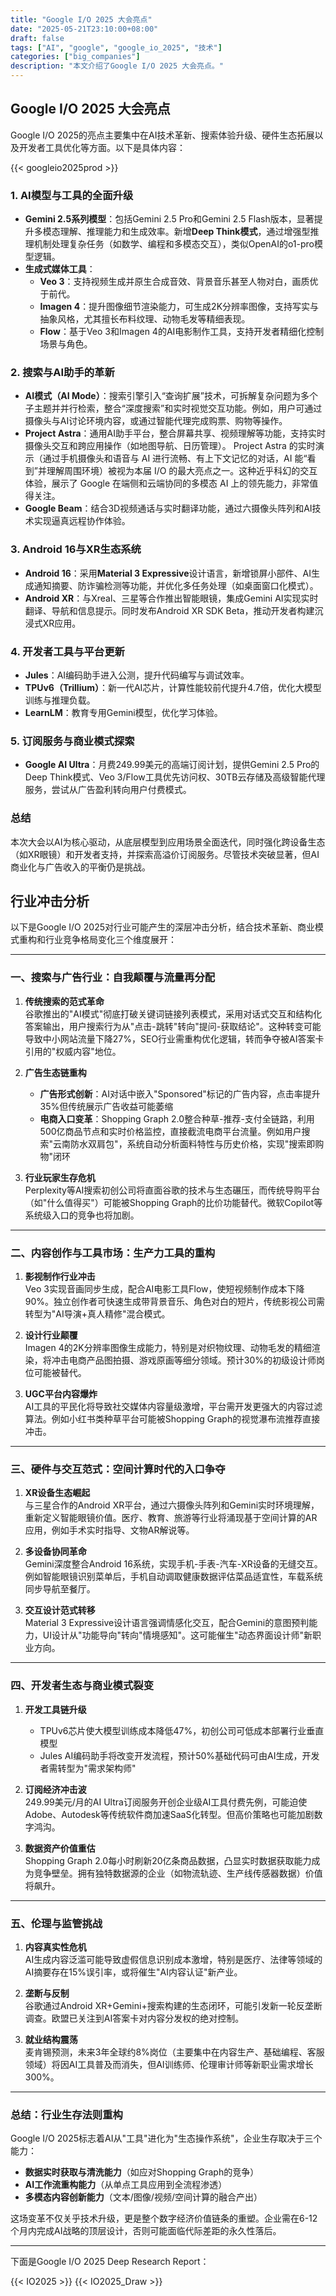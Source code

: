 ```yaml
---
title: "Google I/O 2025 大会亮点"
date: "2025-05-21T23:10:00+08:00"
draft: false
tags: ["AI", "google", "google_io_2025", "技术"]
categories: ["big_companies"]
description: "本文介绍了Google I/O 2025 大会亮点。"
---
```


## Google I/O 2025 大会亮点

Google I/O 2025的亮点主要集中在AI技术革新、搜索体验升级、硬件生态拓展以及开发者工具优化等方面。以下是具体内容：

{{< googleio2025prod >}}

### 1. **AI模型与工具的全面升级**

- **Gemini 2.5系列模型**：包括Gemini 2.5 Pro和Gemini 2.5 Flash版本，显著提升多模态理解、推理能力和生成效率。新增**Deep Think模式**，通过增强型推理机制处理复杂任务（如数学、编程和多模态交互），类似OpenAI的o1-pro模型逻辑。
- **生成式媒体工具**：
  - **Veo 3**：支持视频生成并原生合成音效、背景音乐甚至人物对白，画质优于前代。
  - **Imagen 4**：提升图像细节渲染能力，可生成2K分辨率图像，支持写实与抽象风格，尤其擅长布料纹理、动物毛发等精细表现。
  - **Flow**：基于Veo 3和Imagen 4的AI电影制作工具，支持开发者精细化控制场景与角色。

### 2. **搜索与AI助手的革新**

- **AI模式（AI Mode）**：搜索引擎引入“查询扩展”技术，可拆解复杂问题为多个子主题并并行检索，整合“深度搜索”和实时视觉交互功能。例如，用户可通过摄像头与AI讨论环境内容，或通过智能代理完成购票、购物等操作。
- **Project Astra**：通用AI助手平台，整合屏幕共享、视频理解等功能，支持实时摄像头交互和跨应用操作（如地图导航、日历管理）。 Project Astra 的实时演示（通过手机摄像头和语音与 AI 进行流畅、有上下文记忆的对话，AI 能“看到”并理解周围环境）被视为本届 I/O 的最大亮点之一。这种近乎科幻的交互体验，展示了 Google 在端侧和云端协同的多模态 AI 上的领先能力，非常值得关注。
- **Google Beam**：结合3D视频通话与实时翻译功能，通过六摄像头阵列和AI技术实现逼真远程协作体验。

### 3. **Android 16与XR生态系统**

- **Android 16**：采用**Material 3 Expressive**设计语言，新增锁屏小部件、AI生成通知摘要、防诈骗检测等功能，并优化多任务处理（如桌面窗口化模式）。
- **Android XR**：与Xreal、三星等合作推出智能眼镜，集成Gemini AI实现实时翻译、导航和信息提示。同时发布Android XR SDK Beta，推动开发者构建沉浸式XR应用。

### 4. **开发者工具与平台更新**

- **Jules**：AI编码助手进入公测，提升代码编写与调试效率。
- **TPUv6（Trillium）**：新一代AI芯片，计算性能较前代提升4.7倍，优化大模型训练与推理负载。
- **LearnLM**：教育专用Gemini模型，优化学习体验。

### 5. **订阅服务与商业模式探索**

- **Google AI Ultra**：月费249.99美元的高端订阅计划，提供Gemini 2.5 Pro的Deep Think模式、Veo 3/Flow工具优先访问权、30TB云存储及高级智能代理服务，尝试从广告盈利转向用户付费模式。

### 总结

本次大会以AI为核心驱动，从底层模型到应用场景全面迭代，同时强化跨设备生态（如XR眼镜）和开发者支持，并探索高溢价订阅服务。尽管技术突破显著，但AI商业化与广告收入的平衡仍是挑战。

## 行业冲击分析

以下是Google I/O 2025对行业可能产生的深层冲击分析，结合技术革新、商业模式重构和行业竞争格局变化三个维度展开：

---

### 一、搜索与广告行业：自我颠覆与流量再分配

1. **传统搜索的范式革命**  
   谷歌推出的"AI模式"彻底打破关键词链接列表模式，采用对话式交互和结构化答案输出，用户搜索行为从"点击-跳转"转向"提问-获取结论"。这种转变可能导致中小网站流量下降27%，SEO行业需重构优化逻辑，转而争夺被AI答案卡引用的"权威内容"地位。

2. **广告生态链重构**  
   - **广告形式创新**：AI对话中嵌入"Sponsored"标记的广告内容，点击率提升35%但传统展示广告收益可能萎缩  
   - **电商入口变革**：Shopping Graph 2.0整合种草-推荐-支付全链路，利用500亿商品节点和实时价格监控，直接截流电商平台流量。例如用户搜索"云南防水双肩包"，系统自动分析面料特性与历史价格，实现"搜索即购物"闭环

3. **行业玩家生存危机**  
   Perplexity等AI搜索初创公司将直面谷歌的技术与生态碾压，而传统导购平台（如"什么值得买"）可能被Shopping Graph的比价功能替代。微软Copilot等系统级入口的竞争也将加剧。

---

### 二、内容创作与工具市场：生产力工具的重构

1. **影视制作行业冲击**  
   Veo 3实现音画同步生成，配合AI电影工具Flow，使短视频制作成本下降90%。独立创作者可快速生成带背景音乐、角色对白的短片，传统影视公司需转型为"AI导演+真人精修"混合模式。

2. **设计行业颠覆**  
   Imagen 4的2K分辨率图像生成能力，特别是对织物纹理、动物毛发的精细渲染，将冲击电商产品图拍摄、游戏原画等细分领域。预计30%的初级设计师岗位可能被替代。

3. **UGC平台内容爆炸**  
   AI工具的平民化将导致社交媒体内容量级激增，平台需开发更强大的内容过滤算法。例如小红书类种草平台可能被Shopping Graph的视觉瀑布流推荐直接冲击。

---

### 三、硬件与交互范式：空间计算时代的入口争夺

1. **XR设备生态崛起**  
   与三星合作的Android XR平台，通过六摄像头阵列和Gemini实时环境理解，重新定义智能眼镜价值。医疗、教育、旅游等行业将涌现基于空间计算的AR应用，例如手术实时指导、文物AR解说等。

2. **多设备协同革命**  
   Gemini深度整合Android 16系统，实现手机-手表-汽车-XR设备的无缝交互。例如智能眼镜识别菜单后，手机自动调取健康数据评估菜品适宜性，车载系统同步导航至餐厅。

3. **交互设计范式转移**  
   Material 3 Expressive设计语言强调情感化交互，配合Gemini的意图预判能力，UI设计从"功能导向"转向"情境感知"。这可能催生"动态界面设计师"新职业方向。

---

### 四、开发者生态与商业模式裂变

1. **开发工具链升级**  
   - TPUv6芯片使大模型训练成本降低47%，初创公司可低成本部署行业垂直模型  
   - Jules AI编码助手将改变开发流程，预计50%基础代码可由AI生成，开发者需转型为"需求架构师"

2. **订阅经济冲击波**  
   249.99美元/月的AI Ultra订阅服务开创企业级AI工具付费先例，可能迫使Adobe、Autodesk等传统软件商加速SaaS化转型。但高价策略也可能加剧数字鸿沟。

3. **数据资产价值重估**  
   Shopping Graph 2.0每小时刷新20亿条商品数据，凸显实时数据获取能力成为竞争壁垒。拥有独特数据源的企业（如物流轨迹、生产线传感器数据）价值将飙升。

---

### 五、伦理与监管挑战

1. **内容真实性危机**  
   AI生成内容泛滥可能导致虚假信息识别成本激增，特别是医疗、法律等领域的AI摘要存在15%误引率，或将催生"AI内容认证"新产业。

2. **垄断与反制**  
   谷歌通过Android XR+Gemini+搜索构建的生态闭环，可能引发新一轮反垄断调查。欧盟已关注到AI答案卡对内容分发权的绝对控制。

3. **就业结构震荡**  
   麦肯锡预测，未来3年全球约8%岗位（主要集中在内容生产、基础编程、客服领域）将因AI工具普及而消失，但AI训练师、伦理审计师等新职业需求增长300%。

---

### 总结：行业生存法则重构

Google I/O 2025标志着AI从"工具"进化为"生态操作系统"，企业生存取决于三个能力：

- **数据实时获取与清洗能力**（如应对Shopping Graph的竞争）
- **AI工作流重构能力**（从单点工具应用到全流程渗透）
- **多模态内容创新能力**（文本/图像/视频/空间计算的融合产出）

这场变革不仅关乎技术升级，更是整个数字经济价值链条的重塑。企业需在6-12个月内完成AI战略的顶层设计，否则可能面临代际差距的永久性落后。

---

下面是Google I/O 2025 Deep Research Report：

{{< IO2025 >}}
{{< IO2025_Draw >}}
